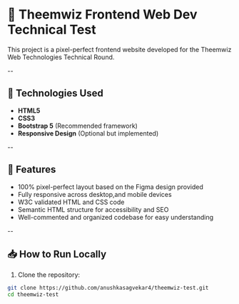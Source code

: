 # 🌟 Theemwiz Frontend Web Dev Technical Test

This project is a pixel-perfect frontend website developed for the Theemwiz Web Technologies Technical Round.

--

## 🚀 Technologies Used
- **HTML5**
- **CSS3**
- **Bootstrap 5** (Recommended framework)
- **Responsive Design** (Optional but implemented)

--

## 🌟 Features
- 100% pixel-perfect layout based on the Figma design provided
- Fully responsive across desktop,and mobile devices
- W3C validated HTML and CSS code
- Semantic HTML structure for accessibility and SEO
- Well-commented and organized codebase for easy understanding


--

## 📥 How to Run Locally
1. Clone the repository:
```bash
git clone https://github.com/anushkasagvekar4/theemwiz-test.git
cd theemwiz-test
